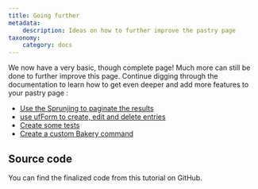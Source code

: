 ```yaml
---
title: Going further
metadata:
    description: Ideas on how to further improve the pastry page
taxonomy:
    category: docs
---
```


We now have a very basic, though complete page! Much more can still be done to further improve this page. Continue digging through the documentation to learn how to get even deeper and add more features to your pastry page :

- [Use the Sprunjing to paginate the results](/database/data-sprunjing)
- [use ufForm to create, edit and delete entries](/client-side-code/components/forms)
- [Create some tests](/advanced/automated-tests)
- [Create a custom Bakery command](/advanced/custom-cli)

## Source code

You can find the finalized code from this tutorial on GitHub.